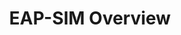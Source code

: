 ---
layout: post
title: EAP-SIM Overview
description: An overview of how EAP-SIM works
tags:
  - eap-sim
  - freeradius
  - wi-fi
  - 802.1x
published: false
---